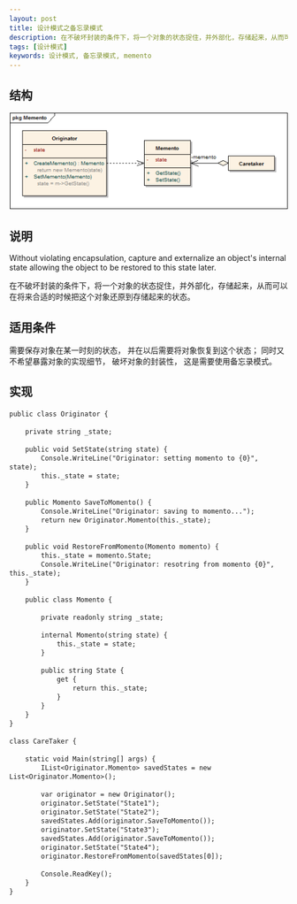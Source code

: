 ```yaml
---
layout: post
title: 设计模式之备忘录模式
description: 在不破坏封装的条件下，将一个对象的状态捉住，并外部化，存储起来，从而可以在将来合适的时候把这个对象还原到存储起来的状态。
tags: [设计模式]
keywords: 设计模式, 备忘录模式, memento
---
```


## 结构

![备忘录模式](/assets/post-images/memento.png)

## 说明

Without violating encapsulation, capture and externalize an object's internal state allowing the object to be restored to this state later.

在不破坏封装的条件下，将一个对象的状态捉住，并外部化，存储起来，从而可以在将来合适的时候把这个对象还原到存储起来的状态。

## 适用条件

需要保存对象在某一时刻的状态， 并在以后需要将对象恢复到这个状态； 同时又不希望暴露对象的实现细节， 破坏对象的封装性， 这是需要使用备忘录模式。

## 实现

    public class Originator {

        private string _state;

        public void SetState(string state) {
            Console.WriteLine("Originator: setting momento to {0}", state);
            this._state = state;
        }

        public Momento SaveToMomento() {
            Console.WriteLine("Originator: saving to momento...");
            return new Originator.Momento(this._state);
        }

        public void RestoreFromMomento(Momento momento) {
            this._state = momento.State;
            Console.WriteLine("Originator: resotring from momento {0}", this._state);
        }
        
        public class Momento {

            private readonly string _state;

            internal Momento(string state) {
                this._state = state;
            }

            public string State {
                get {
                    return this._state;
                }
            }
        }
    }

    class CareTaker {

        static void Main(string[] args) {
            IList<Originator.Momento> savedStates = new List<Originator.Momento>();

            var originator = new Originator();
            originator.SetState("State1");
            originator.SetState("State2");
            savedStates.Add(originator.SaveToMomento());
            originator.SetState("State3");
            savedStates.Add(originator.SaveToMomento());
            originator.SetState("State4");
            originator.RestoreFromMomento(savedStates[0]);

            Console.ReadKey();
        }
    }